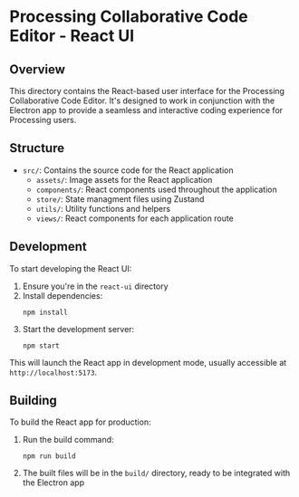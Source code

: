 
# Processing Collaborative Code Editor - React UI

## Overview
This directory contains the React-based user interface for the Processing Collaborative Code Editor. It's designed to work in conjunction with the Electron app to provide a seamless and interactive coding experience for Processing users.

## Structure
- `src/`: Contains the source code for the React application
  - `assets/`: Image assets for the React application
  - `components/`: React components used throughout the application
  - `store/`: State managment files using Zustand
  - `utils/`: Utility functions and helpers
  - `views/`: React components for each application route

## Development
To start developing the React UI:

1. Ensure you're in the `react-ui` directory
2. Install dependencies:
   ```
   npm install
   ```
3. Start the development server:
   ```
   npm start
   ```

This will launch the React app in development mode, usually accessible at `http://localhost:5173`.

## Building
To build the React app for production:

1. Run the build command:
   ```
   npm run build
   ```
2. The built files will be in the `build/` directory, ready to be integrated with the Electron app
